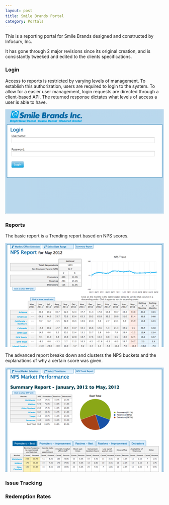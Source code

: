 ```yaml
---
layout: post
title: Smile Brands Portal
category: Portals
---
```


This is a reporting portal for Smile Brands designed and constructed by Infosurv, Inc.

It has gone through 2 major revisions since its original creation, and is consistantly tweeked and edited to the clients specifications.

### Login

Access to reports is restricted by varying levels of management. To establish this authorization, users are required to login to the system. To allow for a easier user management, login requests are directed through a client-based API. The returned response dictates what levels of access a user is able to have.

![Login](/imgs/sb-login.png)

### Reports

The basic report is a Trending report based on NPS scores.

![Trend](/imgs/sb-trend.png)

The advanced report breaks down and clusters the NPS buckets and the explanations of why a certain score was given.

![Summary](/imgs/sb-summary.png)

### Issue Tracking


### Redemption Rates